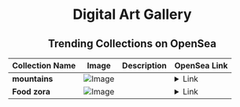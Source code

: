 <div align="center">

# Digital Art Gallery

## Trending Collections on OpenSea

| Collection Name                       | Image                                                                                     | Description                       | OpenSea Link                                                                                          |
|---------------------------------------|-------------------------------------------------------------------------------------------|-----------------------------------|--------------------------------------------------------------------------------------------------------|
| **mountains** | ![Image](https://i.seadn.io/s/raw/files/dbf79de95ce725690783dc75700be6c6.jpg?w=500&auto=format?w=200&auto=format) |  | <details><summary>Link</summary>[mountains](https://opensea.io/collection/mountains-378)</details> |
| **Food zora** | ![Image](https://i.seadn.io/s/raw/files/ffdbcdb87de22b89f2fb1541a936d109.png?w=500&auto=format?w=200&auto=format) |  | <details><summary>Link</summary>[Food zora](https://opensea.io/collection/food-zora-2)</details> |

</div>